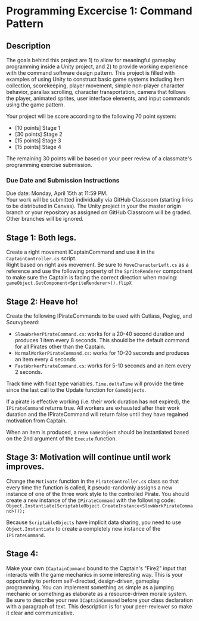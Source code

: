 # Programming Excercise 1: Command Pattern

## Description

The goals behind this project are 1) to allow for meaningful gameplay programming inside a Unity project, and 2) 
to provide working experience with the command software design pattern. This project is filled with examples of using Unity 
to construct basic game systems including item collection, scorekeeping, player movement, simple non-player character behavior,
parallax scrolling, character transportation, camera that follows the player, animated sprites, user interface elements, 
and input commands using the game pattern.

Your project will be score according to the following 70 point system:
* [10 points] Stage 1 
* [30 points] Stage 2
* [15 points] Stage 3
* [15 points] Stage 4

The remaining 30 points will be based on your peer review of a classmate's programming exercise submission.

### Due Date and Submission Instructions

Due date: Monday, April 15th at 11:59 PM.  
Your work will be submitted individually via GitHub Classroom (starting links to be distributed in Canvas). The Unity project in your the master origin branch or your repository as assigned on GitHub Classroom will be graded. Other branches will be ignored. 

## Stage 1: Both legs.
Create a right movement ICaptainCommand and use it in the `CaptainController.cs` script.  
Right based on right axis movement. Be sure to `MoveCharacterLeft.cs` as a reference and use the following property of the  `SpriteRenderer` compotnent to make sure the Captain is facing the correct direction when moving:  
`gameObject.GetComponent<SpriteRenderer>().flipX`

## Stage 2: Heave ho!
Create the following IPirateCommands to be used with Cutlass, Pegleg, and Scurvybeard:
* `SlowWorkerPirateCommand.cs`: works for a 20-40 second duration and produces 1 item every 8 seconds. This should be the default command for all Pirates other than the Captain.
* `NormalWorkerPirateCommand.cs`: works for 10-20 seconds and produces an item every 4 seconds
* `FastWorkerPirateCommand.cs`: works for 5-10 seconds and an item every 2 seconds.

Track time with float type variables. `Time.deltaTime` will provide the time since the last call to the Update function 
for `GameObjects`.

If a pirate is effective working (i.e. their work duration has not expired), the `IPirateCommand` returns true. All 
workers are exhausted after their work duration and the IPirateCommand will return false until they have regained 
motivation from Captain.

When an item is produced, a new `GameObject` should be instantiated based on the 2nd argument of the `Execute` function.

## Stage 3: Motivation will continue until work improves.

Change the `Motivate` function in the `PirateController.cs` class so that every time the function is called, it pseudo-randomly assigns a new instance of one of the three work style to the controlled Pirate. You should create a new instance of the `IPirateCommand` with the following code:  
`Object.Instantiate(ScriptableObject.CreateInstance<SlowWorkPirateCommand>());`

Because `ScriptableObjects` have implicit data sharing, you need to use `Object.Instantiate` to create a completely new instance of the `IPirateCommand`.

## Stage 4: 

Make your own `ICaptainCommand` bound to the Captain's "Fire2" input that interacts with the game mechanics in some interesting way. This is your opportunity to perform self-directed, design-driven, gameplay programming. You can implement something as simple as a jumping mechanic or something as elaborate as a resource-driven morale system. Be sure to describe your new `ICaptainCommand` before your class declaration with a paragraph of text. This description is for your peer-reviewer so make it clear and communicative. 
